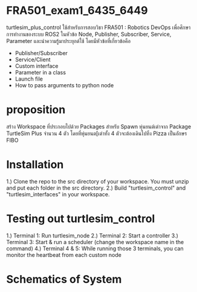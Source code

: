 # FRA501_exam1_6435_6449
turtlesim_plus_control ใช้สำหรับการสอบวิชา FRA501 : Robotics DevOps เพื่อศึกษาการทำงานของระบบ ROS2 ในหัวข้อ Node, Publisher, Subscriber, Service, Parameter และนำความรู้มาประยุกต์ใช้ โดยมีหัวข้อที่เกี่ยวข้อคือ 
- Publisher/Subscriber
- Service/Client
- Custom interface
- Parameter in a class
- Launch file
- How to pass arguments to python node

# proposition
สร้าง Workspace ที่ประกอบไปด้วย Packages สำหรับ Spawn หุ่นยนต์เต่าจาก Package
TurtleSim Plus จำนวน 4 ตัว โดยที่หุ่นยนต[เต่าทั้ง 4 ตัวจะต้องเดินไปทิ้ง Pizza เป็นอักษร FIBO

# Installation
1.) Clone the repo to the src directory of your workspace. You must unzip and put each folder in the src directory.
2.) Build "turtlesim_control" and "turtlesim_interfaces" in your workspace.

# Testing out turtlesim_control
1.) Terminal 1: Run turtlesim_node
2.) Terminal 2: Start a controller
3.) Terminal 3: Start & run a scheduler (change the workspace name in the command)
4.) Terminal 4 & 5: While running those 3 terminals, you can monitor the heartbeat from each custom node

# Schematics of System
